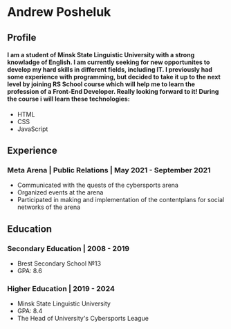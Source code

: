 # Andrew Posheluk #

## Profile ##

#### I am a student of Minsk State Linguistic University with a strong knowladge of English. I am currently seeking for new opportunites to develop my hard skills in different fields, including IT. I previously had some experience with programming, but decided to take it up to the next level by joining RS School course which will help me to learn the profession of a Front-End Developer. Really looking forward to it! During the course i will learn these technologies: ####
* HTML
* CSS
* JavaScript

## Experience ##

### Meta Arena | Public Relations | May 2021 - September 2021 ###
* Communicated with the quests of the cybersports arena
* Organized events at the arena
* Participated in making and implementation of the contentplans for social networks of the arena

## Education ##

### Secondary Education | 2008 - 2019 ###
* Brest Secondary School №13
* GPA: 8.6
### Higher Education | 2019 - 2024 ###
* Minsk State Linguistic University
* GPA: 8.4
* The Head of University's Cybersports League